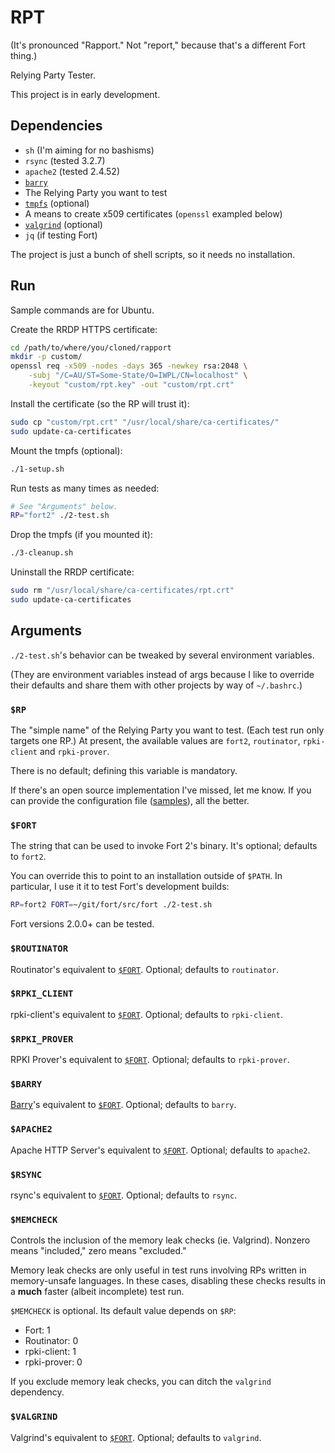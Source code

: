 # RPT

(It's pronounced "Rapport." Not "report," because that's a different Fort thing.)

Relying Party Tester.

This project is in early development.

## Dependencies

- `sh` (I'm aiming for no bashisms)
- `rsync` (tested 3.2.7)
- `apache2` (tested 2.4.52)
- [`barry`](https://github.com/LACNIC/barry/)
- The Relying Party you want to test
- [`tmpfs`](https://man7.org/linux/man-pages/man5/tmpfs.5.html) (optional)
- A means to create x509 certificates (`openssl` exampled below)
- [`valgrind`](https://valgrind.org/) (optional)
- `jq` (if testing Fort)

The project is just a bunch of shell scripts, so it needs no installation.

## Run

Sample commands are for Ubuntu.

Create the RRDP HTTPS certificate:

```sh
cd /path/to/where/you/cloned/rapport
mkdir -p custom/
openssl req -x509 -nodes -days 365 -newkey rsa:2048 \
	-subj "/C=AU/ST=Some-State/O=IWPL/CN=localhost" \
	-keyout "custom/rpt.key" -out "custom/rpt.crt"
```

Install the certificate (so the RP will trust it):

```sh
sudo cp "custom/rpt.crt" "/usr/local/share/ca-certificates/"
sudo update-ca-certificates
```

Mount the tmpfs (optional):

```sh
./1-setup.sh
```

Run tests as many times as needed:

```sh
# See "Arguments" below.
RP="fort2" ./2-test.sh
```

Drop the tmpfs (if you mounted it):

```sh
./3-cleanup.sh
```

Uninstall the RRDP certificate:

```sh
sudo rm "/usr/local/share/ca-certificates/rpt.crt"
sudo update-ca-certificates
```

## Arguments

`./2-test.sh`'s behavior can be tweaked by several environment variables.

(They are environment variables instead of args because I like to override their defaults and share them with other projects by way of `~/.bashrc`.)

### `$RP`

The "simple name" of the Relying Party you want to test. (Each test run only targets one RP.) At present, the available values are `fort2`, `routinator`, `rpki-client` and `rpki-prover`.

There is no default; defining this variable is mandatory.

If there's an open source implementation I've missed, let me know. If you can provide the configuration file ([samples](rp/)), all the better.

### `$FORT`

The string that can be used to invoke Fort 2's binary. It's optional; defaults to `fort2`.

You can override this to point to an installation outside of `$PATH`. In particular, I use it it to test Fort's development builds:

```sh
RP=fort2 FORT=~/git/fort/src/fort ./2-test.sh
```

Fort versions 2.0.0+ can be tested.

### `$ROUTINATOR`

Routinator's equivalent to [`$FORT`](#fort). Optional; defaults to `routinator`.

### `$RPKI_CLIENT`

rpki-client's equivalent to [`$FORT`](#fort). Optional; defaults to `rpki-client`.

### `$RPKI_PROVER`

RPKI Prover's equivalent to [`$FORT`](#fort). Optional; defaults to `rpki-prover`.

### `$BARRY`

[Barry](https://github.com/LACNIC/barry/)'s equivalent to [`$FORT`](#fort). Optional; defaults to `barry`.

### `$APACHE2`

Apache HTTP Server's equivalent to [`$FORT`](#fort). Optional; defaults to `apache2`.

### `$RSYNC`

rsync's equivalent to [`$FORT`](#fort). Optional; defaults to `rsync`.

### `$MEMCHECK`

Controls the inclusion of the memory leak checks (ie. Valgrind). Nonzero means "included," zero means "excluded."

Memory leak checks are only useful in test runs involving RPs written in memory-unsafe languages. In these cases, disabling these checks results in a **much** faster (albeit incomplete) test run.

`$MEMCHECK` is optional. Its default value depends on `$RP`:

- Fort: 1
- Routinator: 0
- rpki-client: 1
- rpki-prover: 0

If you exclude memory leak checks, you can ditch the `valgrind` dependency.

### `$VALGRIND`

Valgrind's equivalent to [`$FORT`](#fort). Optional; defaults to `valgrind`.
